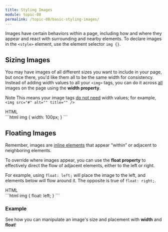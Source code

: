 ```yaml
---
title: Styling Images
module: topic-08
permalink: /topic-08/basic-styling-images/
---
```


<div class="divider-heading"></div>

Images have certain behaviors within a page, including how and where they appear and react with surrounding and nearby elements. To declare images in the `<style>` element, use the element selector `img {}`.

## Sizing Images
You may have images of all different sizes you want to include in your page, but once there, you'd like them all to be the same width for consistency. Instead of adding width values to all your `<img>` tags, you can do it across <u>all</u> images on the page using the **width property**.

<span class="label label-info">Note</span> This means your image tags <u>do not need</u> width values; for example, `<img src="#" alt="" title="" />`


<div class="code-heading">
  <span class="html">HTML</span>
</div>
```html
img {
  width: 100px;
}
```


## Floating Images

Remember, images are <a href="../../topic-07/extra-markup#inline" target="_blank">inline elements</a> that appear “within” or adjacent to neighboring elements.</p>


To override where images appear, you can use the **float property** to effectively direct the flow of adjacent elements, either to the left or right.

For example, using `float: left;` will place the image to the left, and elements below will flow around it. The opposite is true of `float: right;`.

<div class="code-heading">
  <span class="html">HTML</span>
</div>
```html
img {
  float: left;
}
```


<div class="divider-pg"></div>


### Example
See how you can manipulate an image's size and placement with **width** and **float**!


<div class="external-embed">
  <p data-height="600" data-theme-id="30567" data-slug-hash="OJXVVdg" data-default-tab="html,result" data-user="retrog4m3r" data-pen-title="Basic HTML Image Styling" class="codepen"></p>
</div>
